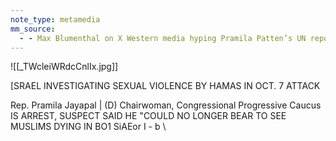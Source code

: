 ```yaml
---
note_type: metamedia
mm_source:
  - - Max Blumenthal on X Western media hyping Pramila Patten’s UN report as proof of “Hamas mass rape” left out a key section which -states many sources retracted testimony previously given to media -notes several “unfounded” assertions.md
---
```


![[_TWcleiWRdcCnlIx.jpg]]

[SRAEL INVESTIGATING SEXUAL VIOLENCE BY HAMAS IN OCT. 7 ATTACK

Rep. Pramila Jayapal | (D) Chairwoman, Congressional Progressive Caucus
IS ARREST, SUSPECT SAID HE "COULD NO LONGER BEAR TO SEE MUSLIMS DYING IN BO1  SiAEor
I - b \


